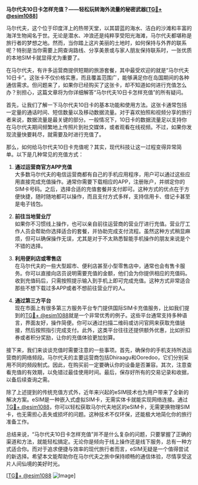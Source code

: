 **马尔代夫10日卡怎样充值？——轻松玩转海外流量的秘密武器[[TG💪+ @esim1088](https://t.me/s/esim1088)]**

马尔代夫，这个位于印度洋上的热带天堂，以其碧蓝的海水、洁白的沙滩和丰富的海洋生物闻名于世。无论是潜水、冲浪还是纯粹享受阳光海滩，马尔代夫都堪称是旅行者的梦想之地。然而，当你踏上这片美丽的土地时，如何保持与外界的联系呢？特别是当你需要上网查询路线、分享美景或与家人朋友保持联系时，一张优质的本地SIM卡就显得尤为重要了。

在马尔代夫，有许多运营商提供短期的旅游套餐，其中最受欢迎的就是“马尔代夫10日卡”。这张卡不仅价格实惠，而且覆盖范围广，能够满足你在岛国期间的各种通信需求。但问题来了，如果你已经购买了这张卡，却不知道如何进行充值怎么办？别担心，这篇文章将为你详细解答“马尔代夫10日卡怎样充值”的所有疑问。

首先，让我们了解一下马尔代夫10日卡的基本功能和使用方法。这张卡通常包括一定量的通话时间、短信数量以及移动数据流量。对于喜欢拍照和视频分享的旅行者来说，数据流量是最关键的部分。一般情况下，10日卡的数据流量足以支持你在马尔代夫期间频繁地上传照片到社交媒体，或者观看在线视频。不过，如果你发现流量快要耗尽，就需要及时进行充值了。

那么，如何给马尔代夫10日卡充值呢？其实，现代科技让这一过程变得异常简单。以下是几种常见的充值方式：

1. **通过运营商官方APP充值**  
   大多数马尔代夫的电信运营商都有自己的手机应用程序，用户可以通过这些应用直接完成充值操作。通常你需要下载相应的APP，注册账户，并绑定你的SIM卡号码。之后，选择合适的充值套餐并支付即可。这种方式的优点在于方便快捷，随时随地都可以操作，而且支付方式多样，支持信用卡、借记卡甚至是电子钱包。

2. **前往当地营业厅**  
   如果你不习惯线上操作，也可以亲自前往运营商的营业厅进行充值。营业厅工作人员会帮助你选择适合的套餐，并协助完成支付流程。虽然这种方式稍显麻烦，但可以确保操作无误，尤其是对于不太熟悉智能手机操作的朋友来说是个不错的选择。

3. **利用便利店或零售店**  
   在马尔代夫的一些大型超市、便利店甚至小型零售店中，通常也会有售卡服务。你可以直接向店员说明需要充值的金额，他们会为你提供相应的充值码。收到充值码后，只需按照提示输入到手机上即可完成充值。这种方式非常适合那些不想下载过多APP或者不想前往营业厅的人。

4. **通过第三方平台**  
   现在市面上有很多第三方服务平台专门提供国际SIM卡充值服务，比如我们提到的[TG💪+ @esim1088](https://t.me/s/esim1088)就是一个非常优秀的例子。这些平台通常支持多种语言，界面友好，操作简便。你可以通过扫描二维码或访问官网来获取充值链接，然后按照指引完成支付。此外，这类平台往往还提供额外优惠，比如折扣券或者积分奖励，让你的充值体验更加划算。

接下来，我们来谈谈充值时需要注意的一些事项。首先，确保你的手机支持所选运营商的网络频段。马尔代夫的主要运营商包括Dhiraagu和Ooredoo，它们分别采用不同的频段制式。因此，在购买前一定要确认你的设备是否兼容。其次，注意查看充值的有效期，以免错过最佳使用时间。最后，保存好所有的交易记录和收据，以备后续查询之需。

除了上述提到的传统充值方式外，近年来兴起的eSIM技术也为用户带来了全新的解决方案。eSIM是一种嵌入式虚拟SIM卡，无需实体卡就能实现网络连接。通过[TG💪+ @esim1088](https://t.me/s/esim1088)，你可以轻松获取马尔代夫地区的eSIM卡，无需更换物理SIM卡，也无需担心丢失或损坏的问题。这种技术不仅环保，还能极大地简化你的旅行准备工作。

总结来说，“马尔代夫10日卡怎样充值”并不是什么复杂的问题，只要掌握了正确的渠道和方法，就能轻松搞定。无论你是倾向于线上操作还是线下服务，总有一种方式适合你。而对于追求便捷与效率的现代旅行者而言，eSIM无疑是一个值得尝试的新选择。希望本文能帮助你在马尔代夫之旅中保持顺畅的通信体验，尽情享受这片人间仙境的美好时光。

[[TG💪+ @esim1088](https://t.me/s/esim1088) ![Image](https://i.postimg.cc/4NQfJmqS/Snipaste-2025-05-13-00-14-12.png)]